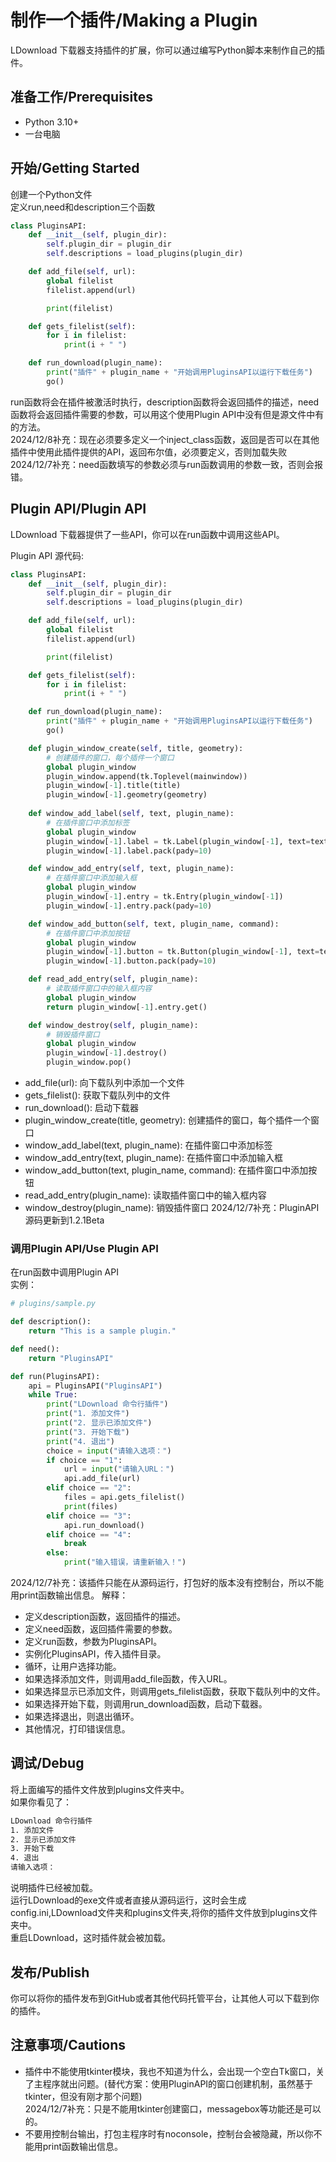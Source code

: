 # 制作一个插件/Making a Plugin
LDownload 下载器支持插件的扩展，你可以通过编写Python脚本来制作自己的插件。

## 准备工作/Prerequisites
- Python 3.10+
- 一台电脑

## 开始/Getting Started
创建一个Python文件  
定义run,need和description三个函数

```python
class PluginsAPI:
    def __init__(self, plugin_dir):
        self.plugin_dir = plugin_dir
        self.descriptions = load_plugins(plugin_dir)

    def add_file(self, url):
        global filelist
        filelist.append(url)

        print(filelist)

    def gets_filelist(self):
        for i in filelist:
            print(i + " ")

    def run_download(plugin_name):
        print("插件" + plugin_name + "开始调用PluginsAPI以运行下载任务")
        go()
```

run函数将会在插件被激活时执行，description函数将会返回插件的描述，need函数将会返回插件需要的参数，可以用这个使用Plugin API中没有但是源文件中有的方法。  
2024/12/8补充：现在必须要多定义一个inject_class函数，返回是否可以在其他插件中使用此插件提供的API，返回布尔值，必须要定义，否则加载失败
2024/12/7补充：need函数填写的参数必须与run函数调用的参数一致，否则会报错。

## Plugin API/Plugin API
LDownload 下载器提供了一些API，你可以在run函数中调用这些API。  

Plugin API 源代码:  
```python
class PluginsAPI:
    def __init__(self, plugin_dir):
        self.plugin_dir = plugin_dir
        self.descriptions = load_plugins(plugin_dir)

    def add_file(self, url):
        global filelist
        filelist.append(url)

        print(filelist)

    def gets_filelist(self):
        for i in filelist:
            print(i + " ")

    def run_download(plugin_name):
        print("插件" + plugin_name + "开始调用PluginsAPI以运行下载任务")
        go()

    def plugin_window_create(self, title, geometry):
        # 创建插件的窗口，每个插件一个窗口
        global plugin_window
        plugin_window.append(tk.Toplevel(mainwindow))
        plugin_window[-1].title(title)
        plugin_window[-1].geometry(geometry)
    
    def window_add_label(self, text, plugin_name):
        # 在插件窗口中添加标签
        global plugin_window
        plugin_window[-1].label = tk.Label(plugin_window[-1], text=text)
        plugin_window[-1].label.pack(pady=10)

    def window_add_entry(self, text, plugin_name):
        # 在插件窗口中添加输入框
        global plugin_window
        plugin_window[-1].entry = tk.Entry(plugin_window[-1])
        plugin_window[-1].entry.pack(pady=10)

    def window_add_button(self, text, plugin_name, command):
        # 在插件窗口中添加按钮
        global plugin_window
        plugin_window[-1].button = tk.Button(plugin_window[-1], text=text, command=command)
        plugin_window[-1].button.pack(pady=10)

    def read_add_entry(self, plugin_name):
        # 读取插件窗口中的输入框内容
        global plugin_window
        return plugin_window[-1].entry.get()

    def window_destroy(self, plugin_name):
        # 销毁插件窗口
        global plugin_window
        plugin_window[-1].destroy()
        plugin_window.pop()
```

- add_file(url): 向下载队列中添加一个文件
- gets_filelist(): 获取下载队列中的文件
- run_download(): 启动下载器
- plugin_window_create(title, geometry): 创建插件的窗口，每个插件一个窗口
- window_add_label(text, plugin_name): 在插件窗口中添加标签
- window_add_entry(text, plugin_name): 在插件窗口中添加输入框
- window_add_button(text, plugin_name, command): 在插件窗口中添加按钮
- read_add_entry(plugin_name): 读取插件窗口中的输入框内容
- window_destroy(plugin_name): 销毁插件窗口
2024/12/7补充：PluginAPI源码更新到1.2.1Beta

### 调用Plugin API/Use Plugin API
在run函数中调用Plugin API  
实例：
```python
# plugins/sample.py

def description():
    return "This is a sample plugin."

def need():
    return "PluginsAPI"

def run(PluginsAPI):
    api = PluginsAPI("PluginsAPI")
    while True:
        print("LDownload 命令行插件")
        print("1. 添加文件")
        print("2. 显示已添加文件")
        print("3. 开始下载")
        print("4. 退出")
        choice = input("请输入选项：")
        if choice == "1":
            url = input("请输入URL：")
            api.add_file(url)
        elif choice == "2":
            files = api.gets_filelist()
            print(files)
        elif choice == "3":
            api.run_download()
        elif choice == "4":
            break
        else:
            print("输入错误，请重新输入！")
```
2024/12/7补充：该插件只能在从源码运行，打包好的版本没有控制台，所以不能用print函数输出信息。
解释：
- 定义description函数，返回插件的描述。
- 定义need函数，返回插件需要的参数。
- 定义run函数，参数为PluginsAPI。
- 实例化PluginsAPI，传入插件目录。
- 循环，让用户选择功能。
- 如果选择添加文件，则调用add_file函数，传入URL。
- 如果选择显示已添加文件，则调用gets_filelist函数，获取下载队列中的文件。
- 如果选择开始下载，则调用run_download函数，启动下载器。
- 如果选择退出，则退出循环。
- 其他情况，打印错误信息。
## 调试/Debug

将上面编写的插件文件放到plugins文件夹中。  
如果你看见了：
```bash
LDownload 命令行插件
1. 添加文件
2. 显示已添加文件
3. 开始下载
4. 退出
请输入选项：
```
说明插件已经被加载。  
运行LDownload的exe文件或者直接从源码运行，这时会生成config.ini,LDownload文件夹和plugins文件夹,将你的插件文件放到plugins文件夹中。  
重启LDownload，这时插件就会被加载。  

## 发布/Publish
你可以将你的插件发布到GitHub或者其他代码托管平台，让其他人可以下载到你的插件。

## 注意事项/Cautions
- 插件中不能使用tkinter模块，我也不知道为什么，会出现一个空白Tk窗口，关了主程序就出问题。(替代方案：使用PluginAPI的窗口创建机制，虽然基于tkinter，但没有刚才那个问题)  
2024/12/7补充：只是不能用tkinter创建窗口，messagebox等功能还是可以的。
- 不要用控制台输出，打包主程序时有noconsole，控制台会被隐藏，所以你不能用print函数输出信息。